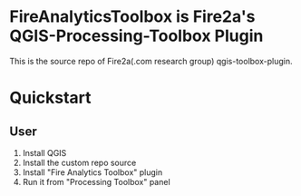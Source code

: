 # FireAnalyticsToolbox is Fire2a's QGIS-Processing-Toolbox Plugin

This is the source repo of Fire2a(.com research group) qgis-toolbox-plugin.

# Quickstart
## User
1. Install QGIS
2. Install the custom repo source
3. Install "Fire Analytics Toolbox" plugin
4. Run it from "Processing Toolbox" panel


